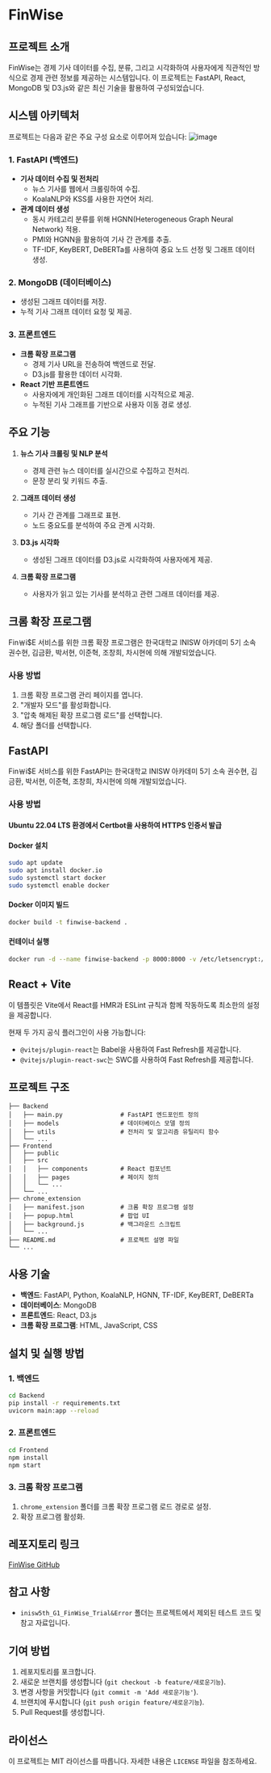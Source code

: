 # FinWise

## 프로젝트 소개
FinWise는 경제 기사 데이터를 수집, 분류, 그리고 시각화하여 사용자에게 직관적인 방식으로 경제 관련 정보를 제공하는 시스템입니다. 이 프로젝트는 FastAPI, React, MongoDB 및 D3.js와 같은 최신 기술을 활용하여 구성되었습니다.

## 시스템 아키텍처
프로젝트는 다음과 같은 주요 구성 요소로 이루어져 있습니다:
![image](https://github.com/user-attachments/assets/2a3b8bda-4409-446a-a4cd-8475af44069b)


### 1. **FastAPI (백엔드)**
- **기사 데이터 수집 및 전처리**
  - 뉴스 기사를 웹에서 크롤링하여 수집.
  - KoalaNLP와 KSS를 사용한 자연어 처리.
- **관계 데이터 생성**
  - 동시 카테고리 분류를 위해 HGNN(Heterogeneous Graph Neural Network) 적용.
  - PMI와 HGNN을 활용하여 기사 간 관계를 추출.
  - TF-IDF, KeyBERT, DeBERTa를 사용하여 중요 노드 선정 및 그래프 데이터 생성.

### 2. **MongoDB (데이터베이스)**
- 생성된 그래프 데이터를 저장.
- 누적 기사 그래프 데이터 요청 및 제공.

### 3. **프론트엔드**
- **크롬 확장 프로그램**
  - 경제 기사 URL을 전송하여 백엔드로 전달.
  - D3.js를 활용한 데이터 시각화.
- **React 기반 프론트엔드**
  - 사용자에게 개인화된 그래프 데이터를 시각적으로 제공.
  - 누적된 기사 그래프를 기반으로 사용자 이동 경로 생성.

## 주요 기능
1. **뉴스 기사 크롤링 및 NLP 분석**
   - 경제 관련 뉴스 데이터를 실시간으로 수집하고 전처리.
   - 문장 분리 및 키워드 추출.

2. **그래프 데이터 생성**
   - 기사 간 관계를 그래프로 표현.
   - 노드 중요도를 분석하여 주요 관계 시각화.

3. **D3.js 시각화**
   - 생성된 그래프 데이터를 D3.js로 시각화하여 사용자에게 제공.

4. **크롬 확장 프로그램**
   - 사용자가 읽고 있는 기사를 분석하고 관련 그래프 데이터를 제공.

## 크롬 확장 프로그램

Fin￦i$E 서비스를 위한 크롬 확장 프로그램은 한국대학교 INISW 아카데미 5기 소속 권수현, 김금환, 박서현, 이준혁, 조창희, 차시현에 의해 개발되었습니다.

### 사용 방법
1. 크롬 확장 프로그램 관리 페이지를 엽니다.
2. "개발자 모드"를 활성화합니다.
3. "압축 해제된 확장 프로그램 로드"를 선택합니다.
4. 해당 폴더를 선택합니다.

## FastAPI

Fin￦i$E 서비스를 위한 FastAPI는 한국대학교 INISW 아카데미 5기 소속 권수현, 김금환, 박서현, 이준혁, 조창희, 차시현에 의해 개발되었습니다.

### 사용 방법
#### Ubuntu 22.04 LTS 환경에서 Certbot을 사용하여 HTTPS 인증서 발급

#### Docker 설치
```bash
sudo apt update
sudo apt install docker.io
sudo systemctl start docker
sudo systemctl enable docker
```

#### Docker 이미지 빌드
```bash
docker build -t finwise-backend .
```

#### 컨테이너 실행
```bash
docker run -d --name finwise-backend -p 8000:8000 -v /etc/letsencrypt:/etc/letsencrypt finwise-backend
```

## React + Vite

이 템플릿은 Vite에서 React를 HMR과 ESLint 규칙과 함께 작동하도록 최소한의 설정을 제공합니다.

현재 두 가지 공식 플러그인이 사용 가능합니다:

- `@vitejs/plugin-react`는 Babel을 사용하여 Fast Refresh를 제공합니다.
- `@vitejs/plugin-react-swc`는 SWC를 사용하여 Fast Refresh를 제공합니다.

## 프로젝트 구조
```
├── Backend
│   ├── main.py                # FastAPI 엔드포인트 정의
│   ├── models                 # 데이터베이스 모델 정의
│   ├── utils                  # 전처리 및 알고리즘 유틸리티 함수
│   └── ...
├── Frontend
│   ├── public
│   ├── src
│   │   ├── components         # React 컴포넌트
│   │   ├── pages              # 페이지 정의
│   │   └── ...
│   └── ...
├── chrome_extension
│   ├── manifest.json          # 크롬 확장 프로그램 설정
│   ├── popup.html             # 팝업 UI
│   ├── background.js          # 백그라운드 스크립트
│   └── ...
├── README.md                  # 프로젝트 설명 파일
└── ...
```

## 사용 기술
- **백엔드**: FastAPI, Python, KoalaNLP, HGNN, TF-IDF, KeyBERT, DeBERTa
- **데이터베이스**: MongoDB
- **프론트엔드**: React, D3.js
- **크롬 확장 프로그램**: HTML, JavaScript, CSS

## 설치 및 실행 방법

### 1. 백엔드
```bash
cd Backend
pip install -r requirements.txt
uvicorn main:app --reload
```

### 2. 프론트엔드
```bash
cd Frontend
npm install
npm start
```

### 3. 크롬 확장 프로그램
1. `chrome_extension` 폴더를 크롬 확장 프로그램 로드 경로로 설정.
2. 확장 프로그램 활성화.

## 레포지토리 링크
[FinWise GitHub](https://github.com/csihyeon9/KU_INISW_5th_G1_FinWise)

## 참고 사항
- `inisw5th_G1_FinWise_Trial&Error` 폴더는 프로젝트에서 제외된 테스트 코드 및 참고 자료입니다.

## 기여 방법
1. 레포지토리를 포크합니다.
2. 새로운 브랜치를 생성합니다 (`git checkout -b feature/새로운기능`).
3. 변경 사항을 커밋합니다 (`git commit -m 'Add 새로운기능'`).
4. 브랜치에 푸시합니다 (`git push origin feature/새로운기능`).
5. Pull Request를 생성합니다.

## 라이선스
이 프로젝트는 MIT 라이선스를 따릅니다. 자세한 내용은 `LICENSE` 파일을 참조하세요.
